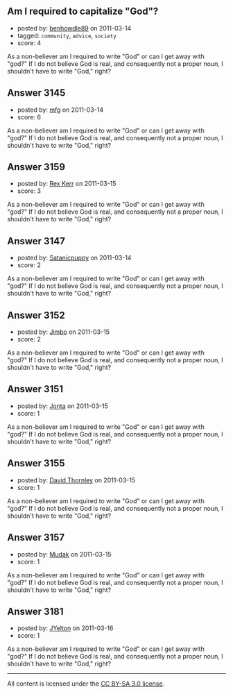 ## Am I required to capitalize "God"?

- posted by: [benhowdle89](https://stackexchange.com/users/-1/1270-benhowdle89) on 2011-03-14
- tagged: `community`, `advice`, `society`
- score: 4

As a non-believer am I required to write "God" or can I get away with "god?" If I do not believe God is real, and consequently not a proper noun, I shouldn't have to write "God," right?


## Answer 3145

- posted by: [mfg](https://stackexchange.com/users/-1/135-mfg) on 2011-03-14
- score: 6

As a non-believer am I required to write "God" or can I get away with "god?" If I do not believe God is real, and consequently not a proper noun, I shouldn't have to write "God," right?


## Answer 3159

- posted by: [Rex Kerr](https://stackexchange.com/users/-1/1166-rex-kerr) on 2011-03-15
- score: 3

As a non-believer am I required to write "God" or can I get away with "god?" If I do not believe God is real, and consequently not a proper noun, I shouldn't have to write "God," right?


## Answer 3147

- posted by: [Satanicpuppy](https://stackexchange.com/users/-1/169-satanicpuppy) on 2011-03-14
- score: 2

As a non-believer am I required to write "God" or can I get away with "god?" If I do not believe God is real, and consequently not a proper noun, I shouldn't have to write "God," right?


## Answer 3152

- posted by: [Jimbo](https://stackexchange.com/users/-1/1258-jimbo) on 2011-03-15
- score: 2

As a non-believer am I required to write "God" or can I get away with "god?" If I do not believe God is real, and consequently not a proper noun, I shouldn't have to write "God," right?


## Answer 3151

- posted by: [Jonta](https://stackexchange.com/users/-1/1272-jonta) on 2011-03-15
- score: 1

As a non-believer am I required to write "God" or can I get away with "god?" If I do not believe God is real, and consequently not a proper noun, I shouldn't have to write "God," right?


## Answer 3155

- posted by: [David Thornley](https://stackexchange.com/users/-1/516-david-thornley) on 2011-03-15
- score: 1

As a non-believer am I required to write "God" or can I get away with "god?" If I do not believe God is real, and consequently not a proper noun, I shouldn't have to write "God," right?


## Answer 3157

- posted by: [Mudak](https://stackexchange.com/users/-1/205-mudak) on 2011-03-15
- score: 1

As a non-believer am I required to write "God" or can I get away with "god?" If I do not believe God is real, and consequently not a proper noun, I shouldn't have to write "God," right?


## Answer 3181

- posted by: [JYelton](https://stackexchange.com/users/-1/585-jyelton) on 2011-03-16
- score: 1

As a non-believer am I required to write "God" or can I get away with "god?" If I do not believe God is real, and consequently not a proper noun, I shouldn't have to write "God," right?



---

All content is licensed under the [CC BY-SA 3.0 license](https://creativecommons.org/licenses/by-sa/3.0/).
